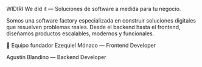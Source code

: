 WIDIRI
We did it — Soluciones de software a medida para tu negocio.

Somos una software factory especializada en construir soluciones digitales que resuelven problemas reales. Desde el backend hasta el frontend, diseñamos productos escalables, modernos y funcionales.

🧠 Equipo fundador
Ezequiel Mónaco — Frontend Developer

Agustín Blandino — Backend Developer
